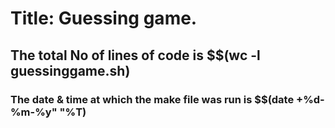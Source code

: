 # Title: Guessing game.
## The total No of lines of code is $$(wc -l guessinggame.sh)
### The date & time at which the make file was run is $$(date +%d-%m-%y" "%T)


